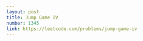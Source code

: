 ```yaml
---
layout: post
title: Jump Game IV
number: 1345
link: https://leetcode.com/problems/jump-game-iv
---
```

